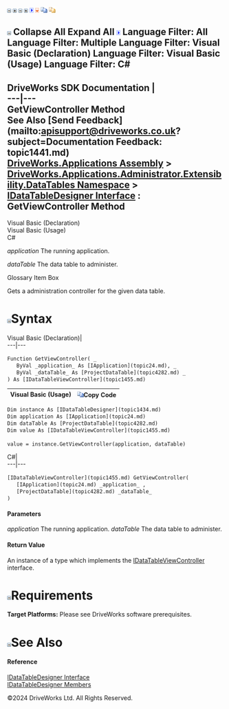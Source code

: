 ![](dotnetimages/collapse.gif) ![](dotnetimages/expand.gif) ![](dotnetimages/collapse.gif) ![](dotnetimages/expand.gif) ![](dotnetimages/drpdown.gif) ![](dotnetimages/drpdown_orange.gif) ![](dotnetimages/copycode.gif) ![](dotnetimages/copycodeHighlight.gif)

![](dotnetimages/collapse.gif) Collapse All Expand All ![](dotnetimages/drpdown.gif) Language Filter: All  Language Filter: Multiple  Language Filter: Visual Basic (Declaration) Language Filter: Visual Basic (Usage) Language Filter: C#  
---  
DriveWorks SDK Documentation  |   
---|---  
GetViewController Method   
See Also [Send Feedback](mailto:apisupport@driveworks.co.uk?subject=Documentation Feedback: topic1441.md)  
[DriveWorks.Applications Assembly](topic13.md) > [DriveWorks.Applications.Administrator.Extensibility.DataTables Namespace](topic1432.md) > [IDataTableDesigner Interface](topic1434.md) : GetViewController Method  
---  
  
Visual Basic (Declaration)    
Visual Basic (Usage)    
C# 

_application_
    The running application.

_dataTable_
    The data table to administer.

Glossary Item Box

Gets a administration controller for the given data table. 

# ![](dotnetimages/collapse.gif)Syntax

Visual Basic (Declaration)|   
---|---  
      
    
    Function GetViewController( _
       ByVal _application_ As [IApplication](topic24.md), _
       ByVal _dataTable_ As [ProjectDataTable](topic4282.md) _
    ) As [IDataTableViewController](topic1455.md)  
  
Visual Basic (Usage)| ![](dotnetimages/copycode.gif)Copy Code  
---|---  
      
    
    Dim instance As [IDataTableDesigner](topic1434.md)
    Dim application As [IApplication](topic24.md)
    Dim dataTable As [ProjectDataTable](topic4282.md)
    Dim value As [IDataTableViewController](topic1455.md)
     
    value = instance.GetViewController(application, dataTable)  
  
C#|   
---|---  
      
    
    [IDataTableViewController](topic1455.md) GetViewController( 
       [IApplication](topic24.md) _application_ ,
       [ProjectDataTable](topic4282.md) _dataTable_
    )  
  
#### Parameters

 _application_
    The running application.
_dataTable_
    The data table to administer.

#### Return Value

An instance of a type which implements the [IDataTableViewController](topic1455.md) interface.

# ![](dotnetimages/collapse.gif)Requirements

**Target Platforms:** Please see DriveWorks software prerequisites.

# ![](dotnetimages/collapse.gif)See Also

#### Reference

[IDataTableDesigner Interface](topic1434.md)   
[IDataTableDesigner Members](topic1435.md)

©2024 DriveWorks Ltd. All Rights Reserved.
